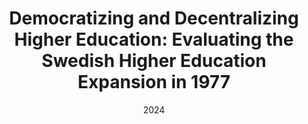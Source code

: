 ---
title: "Democratizing and Decentralizing Higher Education: Evaluating the Swedish Higher Education Expansion in 1977"
collection: publications
permalink: /publication/education_expansion
excerpt: "This policy report is about the higher education expansion in 1977 in Sweden. We find small local effects on the individuals' level of education. However, it did not achieve its democratizing goal, as the effect was larger for individuals whose parents already have a tertiary education."
date: 2024
venue: 'SNS'
paperurl: '/files/democratizing-and-decentralizing-higher-education-english-summary.pdf'
---